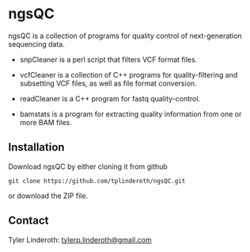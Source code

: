 ngsQC
=====

ngsQC is a collection of programs for quality control of next-generation sequencing data.

* snpCleaner is a perl script that filters VCF format files.

* vcfCleaner is a collection of C++ programs for quality-filtering and subsetting VCF files, as well as file format conversion.

* readCleaner is a C++ program for fastq quality-control.

* bamstats is a program for extracting quality information from one or more BAM files.

## Installation

Download ngsQC by either cloning it from github

	git clone https://github.com/tplinderoth/ngsQC.git

or download the ZIP file.

## Contact
Tyler Linderoth\: tylerp.linderoth@gmail.com
